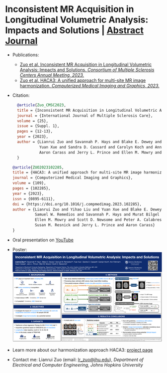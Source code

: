 # Inconsistent MR Acquisition in Longitudinal Volumetric Analysis: Impacts and Solutions | [Abstract](https://cmsc.confex.com/cmsc/2023/meetingapp.cgi/Paper/8967) [Journal](https://www.sciencedirect.com/science/article/pii/S0895611123001039)

- Publications:
    - [Zuo et al. Inconsistent MR Acquisition in Longitudinal Volumetric Analysis: Impacts and Solutions. *Consortium of Multiple Sclerosis Centers Annual Meeting, 2023.*](https://cmsc.confex.com/cmsc/2023/meetingapp.cgi/Paper/8967)
    - [Zuo et al. HACA3: A unified approach for multi-site MR image harmonization. *Computerized Medical Imaging 
and Graphics, 2023.*](https://www.sciencedirect.com/science/article/pii/S0895611123001039)

- Citation:
    ```bibtex
      @article{Zuo_CMSC2023,
      title = {Inconsistent MR Acquisition in Longitudinal Volumetric Analysis: Impacts and Solutions},
      journal = {International Journal of Multiple Sclerosis Care},
      volume = {25},
      issue = {Suppl. 1},
      pages = {12-13},
      year = {2023},
      author = {Lianrui Zuo and Savannah P. Hays and Blake E. Dewey and Samuel W. Remedios and
                Yuan Xue and Sandra D. Cassard and Carolyn Koch and Ann Fishman and 
                Aaron Carass and Jerry L. Prince and Ellen M. Mowry and Scott D. Newsome}
      }
    ```

    ```bibtex
    @article{ZUO2023102285,
    title = {HACA3: A unified approach for multi-site MR image harmonization},
    journal = {Computerized Medical Imaging and Graphics},
    volume = {109},
    pages = {102285},
    year = {2023},
    issn = {0895-6111},
    doi = {https://doi.org/10.1016/j.compmedimag.2023.102285},
    author = {Lianrui Zuo and Yihao Liu and Yuan Xue and Blake E. Dewey and
              Samuel W. Remedios and Savannah P. Hays and Murat Bilgel and 
              Ellen M. Mowry and Scott D. Newsome and Peter A. Calabresi and 
              Susan M. Resnick and Jerry L. Prince and Aaron Carass}
    }
    ```
    
- Oral presentation on [YouTube](https://www.youtube.com/watch?v=TpdB55wxgs4&t=2s)

- Poster: ![poster](actrims_poster.png)

- Learn more about our harmonization approach HACA3: [project page](https://github.com/lianruizuo/haca3)

- Contact me: Lianrui Zuo (email: [lr_zuo@jhu.edu](mailto:lr_zuo@jhu.edu)), *Department of Electrical and Computer Engineering, Johns Hopkins University*




